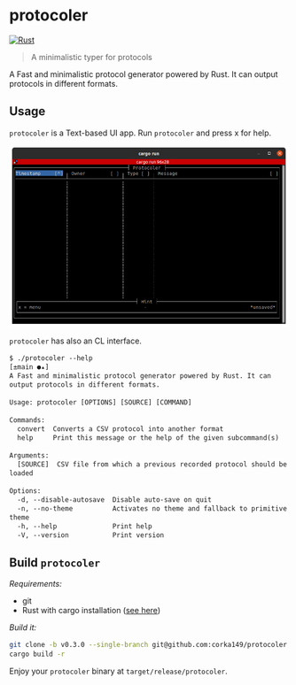 # protocoler

[![Rust](https://github.com/corka149/protocoler/actions/workflows/rust.yml/badge.svg)](https://github.com/corka149/protocoler/actions/workflows/rust.yml)

> A minimalistic typer for protocols

A Fast and minimalistic protocol generator powered by Rust.
It can output protocols in different formats.

## Usage

`protocoler` is a Text-based UI app. Run `protocoler` and press x for help.

![UI example](.github/screenshot.png)

`protocoler` has also an CL interface.

```
$ ./protocoler --help                                                                                                                                                                         [±main ●▴]
A Fast and minimalistic protocol generator powered by Rust. It can output protocols in different formats.

Usage: protocoler [OPTIONS] [SOURCE] [COMMAND]

Commands:
  convert  Converts a CSV protocol into another format
  help     Print this message or the help of the given subcommand(s)

Arguments:
  [SOURCE]  CSV file from which a previous recorded protocol should be loaded

Options:
  -d, --disable-autosave  Disable auto-save on quit
  -n, --no-theme          Activates no theme and fallback to primitive theme
  -h, --help              Print help
  -V, --version           Print version

```

## Build `protocoler`

_Requirements:_

- git
- Rust with cargo installation ([see here](https://rustup.rs/))

_Build it:_

```sh
git clone -b v0.3.0 --single-branch git@github.com:corka149/protocoler.git
cargo build -r
```

Enjoy your `protocoler` binary at `target/release/protocoler`.
